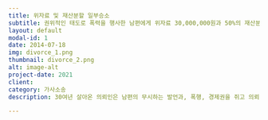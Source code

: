 ```yaml
---
title: 위자료 및 재산분할 일부승소
subtitle: 권위적인 태도로 폭력을 행사한 남편에게 위자료 30,000,000원과 50%의 재산분할을 인정
layout: default
modal-id: 1
date: 2014-07-18
img: divorce_1.png
thumbnail: divorce_2.png
alt: image-alt
project-date: 2021
client: 
category: 가사소송
description: 30여년 살아온 의뢰인은 남편의 무시하는 발언과, 폭행, 경제권을 쥐고 의뢰인과 의논도 하지 않는 태도로 수년간 서서히 멀어지다가 결국은 칼까지 들고 위협하는 남편을 상대로 한 이혼소송엣 이혼 및 3000만원의 위자료으 50%의 재산분할을 인정받은 사안입니다.

---
```

